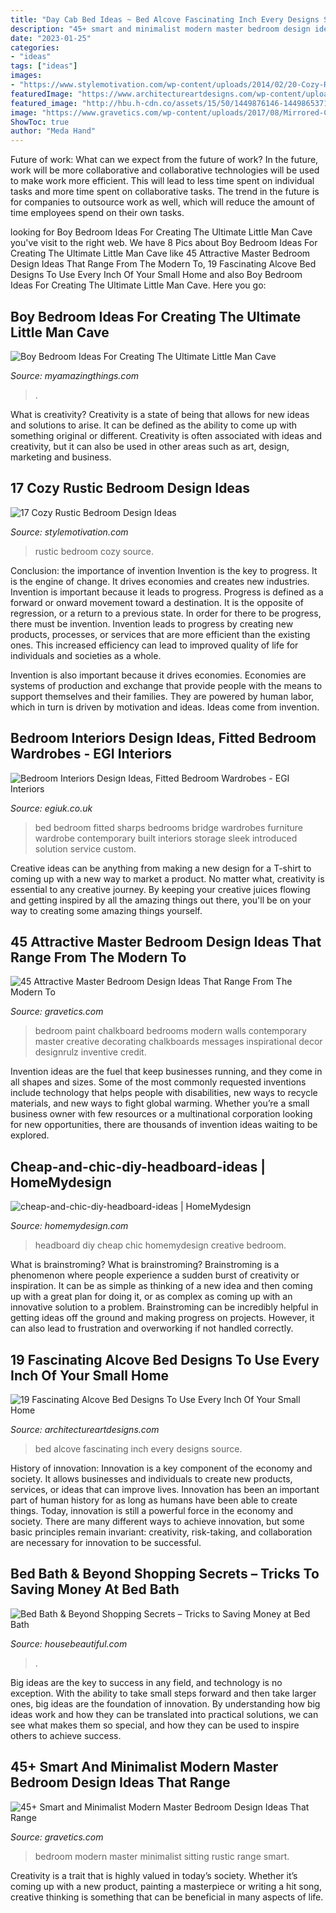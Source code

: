```yaml
---
title: "Day Cab Bed Ideas ~ Bed Alcove Fascinating Inch Every Designs Source"
description: "45+ smart and minimalist modern master bedroom design ideas that range"
date: "2023-01-25"
categories:
- "ideas"
tags: ["ideas"]
images:
- "https://www.stylemotivation.com/wp-content/uploads/2014/02/20-Cozy-Rustic-Bedroom-Design-Ideas-4.jpg"
featuredImage: "https://www.architectureartdesigns.com/wp-content/uploads/2016/07/3-35.jpg"
featured_image: "http://hbu.h-cdn.co/assets/15/50/1449876146-1449865371-bed-bath-and-beyond-shopping.jpg"
image: "https://www.gravetics.com/wp-content/uploads/2017/08/Mirrored-Chalkboard.jpg"
ShowToc: true
author: "Meda Hand"
---
```



Future of work: What can we expect from the future of work?
In the future, work will be more collaborative and collaborative technologies will be used to make work more efficient. This will lead to less time spent on individual tasks and more time spent on collaborative tasks. The trend in the future is for companies to outsource work as well, which will reduce the amount of time employees spend on their own tasks.

	

		
looking for Boy Bedroom Ideas For Creating The Ultimate Little Man Cave you've visit to the right web. We have 8 Pics about Boy Bedroom Ideas For Creating The Ultimate Little Man Cave like 45 Attractive Master Bedroom Design Ideas That Range From The Modern To, 19 Fascinating Alcove Bed Designs To Use Every Inch Of Your Small Home and also Boy Bedroom Ideas For Creating The Ultimate Little Man Cave. Here you go:
		
    
## Boy Bedroom Ideas For Creating The Ultimate Little Man Cave

<img loading=lazy src="https://myamazingthings.com/wp-content/uploads/2018/01/boys-room-ideas-2-.jpg" onerror="this.onerror=null;this.src='https://tse1.mm.bing.net/th?id=OIP.2amFHkQHA9F_7o1K1FQVXAHaHa&amp;pid=15.1';" alt="Boy Bedroom Ideas For Creating The Ultimate Little Man Cave">

_Source: myamazingthings.com_

>. 

	

What is creativity?
Creativity is a state of being that allows for new ideas and solutions to arise. It can be defined as the ability to come up with something original or different. Creativity is often associated with ideas and creativity, but it can also be used in other areas such as art, design, marketing and business.

    
## 17 Cozy Rustic Bedroom Design Ideas

<img loading=lazy src="https://www.stylemotivation.com/wp-content/uploads/2014/02/20-Cozy-Rustic-Bedroom-Design-Ideas-4.jpg" onerror="this.onerror=null;this.src='https://tse1.mm.bing.net/th?id=OIP.F0vbHO_OGAffai5wiA82aAHaLS&amp;pid=15.1';" alt="17 Cozy Rustic Bedroom Design Ideas">

_Source: stylemotivation.com_

>rustic bedroom cozy source. 

	

Conclusion: the importance of invention
Invention is the key to progress. It is the engine of change. It drives economies and creates new industries.
Invention is important because it leads to progress. Progress is defined as a forward or onward movement toward a destination. It is the opposite of regression, or a return to a previous state. In order for there to be progress, there must be invention. Invention leads to progress by creating new products, processes, or services that are more efficient than the existing ones. This increased efficiency can lead to improved quality of life for individuals and societies as a whole.

Invention is also important because it drives economies. Economies are systems of production and exchange that provide people with the means to support themselves and their families. They are powered by human labor, which in turn is driven by motivation and ideas. Ideas come from invention.

    
## Bedroom Interiors Design Ideas, Fitted Bedroom Wardrobes - EGI Interiors

<img loading=lazy src="https://egiuk.co.uk/wp-content/uploads/2019/06/Custom-fitted-bedrooms-1.jpg" onerror="this.onerror=null;this.src='https://tse3.mm.bing.net/th?id=OIP.-UtOb8Ys9ScQsAbbfwjU5gHaFj&amp;pid=15.1';" alt="Bedroom Interiors Design Ideas, Fitted Bedroom Wardrobes - EGI Interiors">

_Source: egiuk.co.uk_

>bed bedroom fitted sharps bedrooms bridge wardrobes furniture wardrobe contemporary built interiors storage sleek introduced solution service custom. 

	

Creative ideas can be anything from making a new design for a T-shirt to coming up with a new way to market a product. No matter what, creativity is essential to any creative journey. By keeping your creative juices flowing and getting inspired by all the amazing things out there, you'll be on your way to creating some amazing things yourself.

    
## 45 Attractive Master Bedroom Design Ideas That Range From The Modern To

<img loading=lazy src="https://www.gravetics.com/wp-content/uploads/2017/08/Mirrored-Chalkboard.jpg" onerror="this.onerror=null;this.src='https://tse2.mm.bing.net/th?id=OIP.en_VHd-0Z9fxZX7Rt9FG4AHaLH&amp;pid=15.1';" alt="45 Attractive Master Bedroom Design Ideas That Range From The Modern To">

_Source: gravetics.com_

>bedroom paint chalkboard bedrooms modern walls contemporary master creative decorating chalkboards messages inspirational decor designrulz inventive credit. 

	

Invention ideas are the fuel that keep businesses running, and they come in all shapes and sizes. Some of the most commonly requested inventions include technology that helps people with disabilities, new ways to recycle materials, and new ways to fight global warming. Whether you’re a small business owner with few resources or a multinational corporation looking for new opportunities, there are thousands of invention ideas waiting to be explored.

    
## Cheap-and-chic-diy-headboard-ideas | HomeMydesign

<img loading=lazy src="https://homemydesign.com/wp-content/uploads/2014/06/cheap-and-chic-diy-headboard-ideas.jpg" onerror="this.onerror=null;this.src='https://tse3.mm.bing.net/th?id=OIP.pB0S3GJDf2xR-sDTMhRxYwHaJ4&amp;pid=15.1';" alt="cheap-and-chic-diy-headboard-ideas | HomeMydesign">

_Source: homemydesign.com_

>headboard diy cheap chic homemydesign creative bedroom. 

	

What is brainstroming?
What is brainstroming? Brainstroming is a phenomenon where people experience a sudden burst of creativity or inspiration. It can be as simple as thinking of a new idea and then coming up with a great plan for doing it, or as complex as coming up with an innovative solution to a problem. Brainstroming can be incredibly helpful in getting ideas off the ground and making progress on projects. However, it can also lead to frustration and overworking if not handled correctly.

    
## 19 Fascinating Alcove Bed Designs To Use Every Inch Of Your Small Home

<img loading=lazy src="https://www.architectureartdesigns.com/wp-content/uploads/2016/07/3-35.jpg" onerror="this.onerror=null;this.src='https://tse1.mm.bing.net/th?id=OIP.-3AXhjn_p5QMfEHbloJLnwAAAA&amp;pid=15.1';" alt="19 Fascinating Alcove Bed Designs To Use Every Inch Of Your Small Home">

_Source: architectureartdesigns.com_

>bed alcove fascinating inch every designs source. 

	

History of innovation:
Innovation is a key component of the economy and society. It allows businesses and individuals to create new products, services, or ideas that can improve lives. Innovation has been an important part of human history for as long as humans have been able to create things. Today, innovation is still a powerful force in the economy and society. There are many different ways to achieve innovation, but some basic principles remain invariant: creativity, risk-taking, and collaboration are necessary for innovation to be successful.

    
## Bed Bath &amp; Beyond Shopping Secrets – Tricks To Saving Money At Bed Bath

<img loading=lazy src="http://hbu.h-cdn.co/assets/15/50/1449876146-1449865371-bed-bath-and-beyond-shopping.jpg" onerror="this.onerror=null;this.src='https://tse4.mm.bing.net/th?id=OIP.ER8cd-rUY2BzgZzX3SWctgHaDt&amp;pid=15.1';" alt="Bed Bath &amp; Beyond Shopping Secrets – Tricks to Saving Money at Bed Bath">

_Source: housebeautiful.com_

>. 

	

Big ideas are the key to success in any field, and technology is no exception. With the ability to take small steps forward and then take larger ones, big ideas are the foundation of innovation. By understanding how big ideas work and how they can be translated into practical solutions, we can see what makes them so special, and how they can be used to inspire others to achieve success.

    
## 45+ Smart And Minimalist Modern Master Bedroom Design Ideas That Range

<img loading=lazy src="https://www.gravetics.com/wp-content/uploads/2017/08/Large-modern-bedroom-with-black-and-green-design-and-separate-sitting-area.jpg" onerror="this.onerror=null;this.src='https://tse1.mm.bing.net/th?id=OIP.5ewQ9_5eu2oec_xeMZvttQHaFD&amp;pid=15.1';" alt="45+ Smart and Minimalist Modern Master Bedroom Design Ideas That Range">

_Source: gravetics.com_

>bedroom modern master minimalist sitting rustic range smart. 

	

Creativity is a trait that is highly valued in today’s society. Whether it’s coming up with a new product, painting a masterpiece or writing a hit song, creative thinking is something that can be beneficial in many aspects of life.

